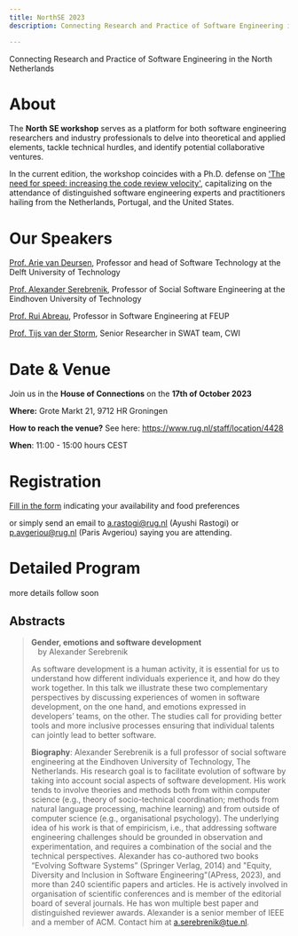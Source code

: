 ```yaml
---
title: NorthSE 2023
description: Connecting Research and Practice of Software Engineering in the North Netherlands by SEARCH group

---
```


Connecting Research and Practice of Software Engineering in the North Netherlands 

# About

The **North SE workshop** serves as a platform for both software engineering researchers and industry professionals to delve into theoretical and applied elements, tackle technical hurdles, and identify potential collaborative ventures. 

In the current edition, the workshop coincides with a Ph.D. defense on ['The need for speed: increasing the code review velocity'](https://www.rug.nl/about-ug/latest-news/events/promoties/?hfId=124094), capitalizing on the attendance of distinguished software engineering experts and practitioners hailing from the Netherlands, Portugal, and the United States.

# Our Speakers
[Prof. Arie van Deursen](https://www.tudelft.nl/en/staff/arie.vandeursen/?cHash=e9128937ff47e419e87064c46b312995), Professor and head of Software Technology at the Delft University of Technology

[Prof. Alexander Serebrenik](https://www.tue.nl/en/research/researchers/alexander-serebrenik), Professor of Social Software Engineering at the Eindhoven University of Technology

[Prof. Rui Abreau](https://ruimaranhao.com/), Professor in Software Engineering at FEUP

[Prof. Tijs van der Storm](https://homepages.cwi.nl/~storm/), Senior Researcher in SWAT team, CWI

# Date & Venue

Join us in the **House of Connections** on the **17th of October 2023**

**Where:** Grote Markt 21, 9712 HR Groningen

**How to reach the venue?** See here: https://www.rug.nl/staff/location/4428

**When**: 11:00 - 15:00 hours CEST

# Registration

[Fill in the form](https://docs.google.com/forms/d/e/1FAIpQLSe6Wi4dXGB2xxXoehit4SUpYvDrczxW16gPJfpz12_i3zYi2A/viewform) indicating your availability and food preferences

or simply send an email to [a.rastogi@rug.nl](mailto:a.rastogi@rug.nl) (Ayushi Rastogi) or  [p.avgeriou@rug.nl](mailto:p.avgeriou@rug.nl) (Paris Avgeriou) saying you are attending.

# Detailed Program

more details follow soon

## Abstracts

> **Gender, emotions and software development**\
>  &nbsp;&nbsp; by Alexander Serebrenik
>
> As software development is a human activity, it is essential for us to understand how different individuals experience it, and how do they work together. In this talk we illustrate  these two complementary perspectives by discussing experiences of women in software development, on the one hand, and emotions expressed in developers’ teams, on the other. The studies call for providing better tools and more inclusive processes ensuring that individual talents can jointly lead to better software.
>
> **Biography**: Alexander Serebrenik is a full professor of social software engineering at the Eindhoven University of Technology, The Netherlands. His research goal is to facilitate evolution of software by taking into account social aspects of software development. His work tends to involve theories and methods both from within computer science (e.g., theory of socio-technical coordination; methods from natural language processing, machine learning) and from outside of computer science (e.g., organisational psychology). The underlying idea of his work is that of empiricism, i.e., that addressing software engineering challenges should be grounded in observation and experimentation, and requires a combination of the social and the technical perspectives. Alexander has co-authored two books “Evolving Software Systems” (Springer Verlag, 2014) and "Equity, Diversity and Inclusion in Software Engineering"(APress, 2023), and more than 240 scientific papers and articles. He is actively involved in organisation of scientific conferences and is member of the editorial board of several journals. He has won multiple best paper and distinguished reviewer awards. Alexander is a senior member of IEEE and a member of ACM. Contact him at a.serebrenik@tue.nl.
